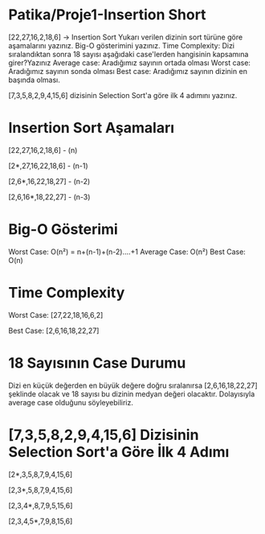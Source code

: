 # Patika/Proje1-Insertion Short
[22,27,16,2,18,6] -> Insertion Sort
Yukarı verilen dizinin sort türüne göre aşamalarını yazınız.
Big-O gösterimini yazınız.
Time Complexity: Dizi sıralandıktan sonra 18 sayısı aşağıdaki case'lerden hangisinin kapsamına girer?Yazınız
Average case: Aradığımız sayının ortada olması
Worst case: Aradığımız sayının sonda olması
Best case: Aradığımız sayının dizinin en başında olması.

[7,3,5,8,2,9,4,15,6] dizisinin Selection Sort'a göre ilk 4 adımını yazınız.

# Insertion Sort Aşamaları

[22,27,16,2,18,6] - (n)

[2*,27,16,22,18,6] - (n-1)

[2,6*,16,22,18,27] - (n-2)

[2,6,16*,18,22,27] - (n-3)

# Big-O Gösterimi

Worst Case: O(n²) = n+(n-1)+(n-2)....+1
Average Case: O(n²)
Best Case: O(n)

# Time Complexity

Worst Case: [27,22,18,16,6,2]

Best Case: [2,6,16,18,22,27]

# 18 Sayısının Case Durumu

Dizi en küçük değerden en büyük değere doğru sıralanırsa [2,6,16,18,22,27] şeklinde olacak ve 18 sayısı bu dizinin medyan değeri olacaktır. Dolayısıyla average case olduğunu söyleyebiliriz.

# [7,3,5,8,2,9,4,15,6] Dizisinin Selection Sort'a Göre İlk 4 Adımı

[2*,3,5,8,7,9,4,15,6]

[2,3*,5,8,7,9,4,15,6]

[2,3,4*,8,7,9,5,15,6]

[2,3,4,5*,7,9,8,15,6]



